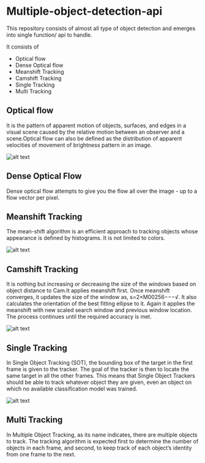 # Multiple-object-detection-api
This repository consists of almost all type of object detection and emerges into single function/ api to handle.

It consists of
+ Optical flow
+ Dense Optical flow
+ Meanshift Tracking
+ Camshift Tracking
+ Single Tracking 
+ Multi Tracking

## Optical flow 
It is the pattern of apparent motion of objects, surfaces, and edges in a visual scene caused by the relative motion between an observer and a scene.Optical flow can also be defined as the distribution of apparent velocities of movement of brightness pattern in an image.

![alt text](https://nanonets.com/blog/content/images/2019/04/single-object-tracking-using-optical-flow.gif)

## Dense Optical Flow
Dense optical flow attempts to give you the flow all over the image - up to a flow vector per pixel.

## Meanshift Tracking
The mean-shift algorithm is an efficient approach to tracking objects whose appearance is defined by histograms. It is not limited to colors.

![alt text](https://docs.opencv.org/master/meanshift_face.gif)

## Camshift Tracking
It is nothing but increasing or decreasing the size  of the windows based on object distance to Cam.It applies meanshift first. Once meanshift converges, it updates the size of the window as, s=2×M00256−−−√. It also calculates the orientation of the best fitting ellipse to it. Again it applies the meanshift with new scaled search window and previous window location. The process continues until the required accuracy is met.

![alt text](https://docs.opencv.org/master/camshift_face.gif)

## Single Tracking 
In Single Object Tracking (SOT), the bounding box of the target in the first frame is given to the tracker. The goal of the tracker is then to locate the same target in all the other frames. This means that Single Object Trackers should be able to track whatever object they are given, even an object on which no available classification model was trained.

![alt text](https://s3-us-west-2.amazonaws.com/static.pyimagesearch.com/opencv-object-tracking/opencv_object_tracking.gif)

## Multi Tracking
In Multiple Object Tracking, as its name indicates, there are multiple objects to track. The tracking algorithm is expected first to determine the number of objects in each frame, and second, to keep track of each object’s identity from one frame to the next.


